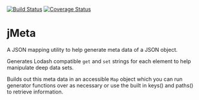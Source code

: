 [![Build Status](https://travis-ci.com/SWoskowiak/jMeta.svg?branch=master)](https://travis-ci.com/SWoskowiak/jMeta)
[![Coverage Status](https://coveralls.io/repos/github/SWoskowiak/jMeta/badge.svg?branch=master)](https://coveralls.io/github/SWoskowiak/jMeta?branch=master)

# jMeta
A JSON mapping utility to help generate meta data of a JSON object. 

Generates Lodash compatible `get` and `set` strings for each element to help manipulate deep data sets.

Builds out this meta data in an accessible `Map` object which you can run generator functions over as necessary or use the built in keys() and paths() to retrieve information.
